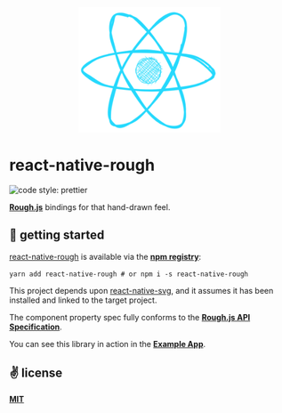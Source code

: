 <p align="center">
  <img src="./public/logo.png" alt="react-native-roughjs" width="256" height="225" />
</p>

# react-native-rough

<img alt="code style: prettier" src="https://img.shields.io/badge/code_style-prettier-ff69b4.svg?style=flat-square">

[**Rough.js**](https://roughjs.com/) bindings for that hand-drawn feel.

## 🚀 getting started

[react-native-rough](https://github.com/cawfree/react-native-rough) is available via the [**npm registry**](https://www.npmjs.com/):

```
yarn add react-native-rough # or npm i -s react-native-rough
```

This project depends upon [react-native-svg](https://github.com/react-native-community/react-native-svg), and it assumes it has been installed and linked to the target project.

The component property spec fully conforms to the [**Rough.js API Specification**](https://github.com/pshihn/rough/wiki).

You can see this library in action in the [**Example App**](./example/App.js).

## ✌️ license
[**MIT**](./LICENSE.md)
